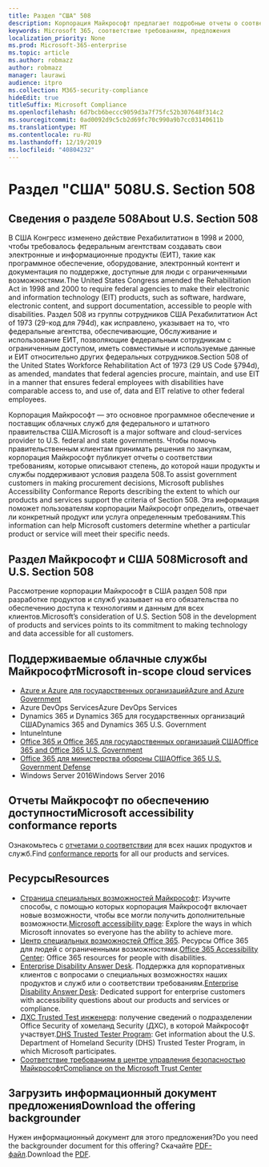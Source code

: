 ```yaml
---
title: Раздел "США" 508
description: Корпорация Майкрософт предлагает подробные отчеты о соответствии специальных возможностей для многих облачных служб, описывающих специальные возможности этих служб.
keywords: Microsoft 365, соответствие требованиям, предложения
localization_priority: None
ms.prod: Microsoft-365-enterprise
ms.topic: article
ms.author: robmazz
author: robmazz
manager: laurawi
audience: itpro
ms.collection: M365-security-compliance
hideEdit: true
titleSuffix: Microsoft Compliance
ms.openlocfilehash: 6d7bcb6beccc9059d3a7f75fc52b307648f314c2
ms.sourcegitcommit: 0ad0092d9c5cb2d69fc70c990a9b7cc03140611b
ms.translationtype: MT
ms.contentlocale: ru-RU
ms.lasthandoff: 12/19/2019
ms.locfileid: "40804232"
---
```

# <a name="us-section-508"></a><span data-ttu-id="f25c1-104">Раздел "США" 508</span><span class="sxs-lookup"><span data-stu-id="f25c1-104">U.S. Section 508</span></span>

## <a name="about-us-section-508"></a><span data-ttu-id="f25c1-105">Сведения о разделе 508</span><span class="sxs-lookup"><span data-stu-id="f25c1-105">About U.S. Section 508</span></span>

<span data-ttu-id="f25c1-106">В США Конгресс изменено действие Рехабилитатион в 1998 и 2000, чтобы требовалось федеральным агентствам создавать свои электронные и информационные продукты (ЕИТ), такие как программное обеспечение, оборудование, электронный контент и документация по поддержке, доступные для люди с ограниченными возможностями.</span><span class="sxs-lookup"><span data-stu-id="f25c1-106">The United States Congress amended the Rehabilitation Act in 1998 and 2000 to require federal agencies to make their electronic and information technology (EIT) products, such as software, hardware, electronic content, and support documentation, accessible to people with disabilities.</span></span> <span data-ttu-id="f25c1-107">Раздел 508 из группы сотрудников США Рехабилитатион Act of 1973 (29-код для 794d), как исправлено, указывает на то, что федеральные агентства, обеспечивающие, Обслуживание и использование ЕИТ, позволяющие федеральным сотрудникам с ограниченным доступом, иметь совместимые и используемые данные и ЕИТ относительно других федеральных сотрудников.</span><span class="sxs-lookup"><span data-stu-id="f25c1-107">Section 508 of the United States Workforce Rehabilitation Act of 1973 (29 US Code §794d), as amended, mandates that federal agencies procure, maintain, and use EIT in a manner that ensures federal employees with disabilities have comparable access to, and use of, data and EIT relative to other federal employees.</span></span>

<span data-ttu-id="f25c1-108">Корпорация Майкрософт — это основное программное обеспечение и поставщик облачных служб для федерального и штатного правительства США.</span><span class="sxs-lookup"><span data-stu-id="f25c1-108">Microsoft is a major software and cloud-services provider to U.S. federal and state governments.</span></span>  <span data-ttu-id="f25c1-109">Чтобы помочь правительственным клиентам принимать решения по закупкам, корпорация Майкрософт публикует отчеты о соответствии требованиям, которые описывают степень, до которой наши продукты и службы поддерживают условия раздела 508.</span><span class="sxs-lookup"><span data-stu-id="f25c1-109">To assist government customers in making procurement decisions, Microsoft publishes Accessibility Conformance Reports describing the extent to which our products and services support the criteria of Section 508.</span></span>  <span data-ttu-id="f25c1-110">Эта информация поможет пользователям корпорации Майкрософт определить, отвечает ли конкретный продукт или услуга определенным требованиям.</span><span class="sxs-lookup"><span data-stu-id="f25c1-110">This information can help Microsoft customers determine whether a particular product or service will meet their specific needs.</span></span>

## <a name="microsoft-and-us-section-508"></a><span data-ttu-id="f25c1-111">Раздел Майкрософт и США 508</span><span class="sxs-lookup"><span data-stu-id="f25c1-111">Microsoft and U.S. Section 508</span></span>

<span data-ttu-id="f25c1-112">Рассмотрение корпорации Майкрософт в США раздел 508 при разработке продуктов и служб указывает на его обязательства по обеспечению доступа к технологиям и данным для всех клиентов.</span><span class="sxs-lookup"><span data-stu-id="f25c1-112">Microsoft’s consideration of U.S. Section 508 in the development of products and services points to its commitment to making technology and data accessible for all customers.</span></span>

## <a name="microsoft-in-scope-cloud-services"></a><span data-ttu-id="f25c1-113">Поддерживаемые облачные службы Майкрософт</span><span class="sxs-lookup"><span data-stu-id="f25c1-113">Microsoft in-scope cloud services</span></span>

- [<span data-ttu-id="f25c1-114">Azure и Azure для государственных организаций</span><span class="sxs-lookup"><span data-stu-id="f25c1-114">Azure and Azure Government</span></span>](https://go.microsoft.com/fwlink/p/?linkid=2051569)
- <span data-ttu-id="f25c1-115">Azure DevOps Services</span><span class="sxs-lookup"><span data-stu-id="f25c1-115">Azure DevOps Services</span></span>
- <span data-ttu-id="f25c1-116">Dynamics 365 и Dynamics 365 для государственных организаций США</span><span class="sxs-lookup"><span data-stu-id="f25c1-116">Dynamics 365 and Dynamics 365 U.S. Government</span></span>
- <span data-ttu-id="f25c1-117">Intune</span><span class="sxs-lookup"><span data-stu-id="f25c1-117">Intune</span></span>
- [<span data-ttu-id="f25c1-118">Office 365 и Office 365 для государственных организаций США</span><span class="sxs-lookup"><span data-stu-id="f25c1-118">Office 365 and Office 365 U.S. Government</span></span>](https://go.microsoft.com/fwlink/p/?LinkID=2077751)
- [<span data-ttu-id="f25c1-119">Office 365 для министерства обороны США</span><span class="sxs-lookup"><span data-stu-id="f25c1-119">Office 365 U.S. Government Defense</span></span>](https://go.microsoft.com/fwlink/p/?LinkID=2077751)
- <span data-ttu-id="f25c1-120">Windows Server 2016</span><span class="sxs-lookup"><span data-stu-id="f25c1-120">Windows Server 2016</span></span>

## <a name="microsoft-accessibility-conformance-reports"></a><span data-ttu-id="f25c1-121">Отчеты Майкрософт по обеспечению доступности</span><span class="sxs-lookup"><span data-stu-id="f25c1-121">Microsoft accessibility conformance reports</span></span>

<span data-ttu-id="f25c1-122">Ознакомьтесь с [отчетами о соответствии](https://go.microsoft.com/fwlink/p/?linkid=2050974) для всех наших продуктов и служб.</span><span class="sxs-lookup"><span data-stu-id="f25c1-122">Find [conformance reports](https://go.microsoft.com/fwlink/p/?linkid=2050974) for all our products and services.</span></span>

## <a name="resources"></a><span data-ttu-id="f25c1-123">Ресурсы</span><span class="sxs-lookup"><span data-stu-id="f25c1-123">Resources</span></span>

- <span data-ttu-id="f25c1-124">[Страница специальных возможностей Майкрософт](https://go.microsoft.com/fwlink/p/?linkid=2051579): Изучите способы, с помощью которых корпорация Майкрософт включает новые возможности, чтобы все могли получить дополнительные возможности.</span><span class="sxs-lookup"><span data-stu-id="f25c1-124">[Microsoft accessibility page](https://go.microsoft.com/fwlink/p/?linkid=2051579): Explore the ways in which Microsoft innovates so everyone has the ability to achieve more.</span></span>
- <span data-ttu-id="f25c1-125">[Центр специальных возможностей Office 365](https://go.microsoft.com/fwlink/p/?linkid=2051801). Ресурсы Office 365 для людей с ограниченными возможностями.</span><span class="sxs-lookup"><span data-stu-id="f25c1-125">[Office 365 Accessibility Center](https://go.microsoft.com/fwlink/p/?linkid=2051801): Office 365 resources for people with disabilities.</span></span>
- <span data-ttu-id="f25c1-126">[Enterprise Disability Answer Desk](https://go.microsoft.com/fwlink/p/?linkid=2050890). Поддержка для корпоративных клиентов с вопросами о специальных возможностях наших продуктов и служб или о соответствии требованиям.</span><span class="sxs-lookup"><span data-stu-id="f25c1-126">[Enterprise Disability Answer Desk](https://go.microsoft.com/fwlink/p/?linkid=2050890): Dedicated support for enterprise customers with accessibility questions about our products and services or compliance.</span></span>
- <span data-ttu-id="f25c1-127">[ДХС Trusted Test инженера](https://go.microsoft.com/fwlink/?linkid=2052171): получение сведений о подразделении Office Security of хомеланд Security (ДХС), в которой Майкрософт участвует.</span><span class="sxs-lookup"><span data-stu-id="f25c1-127">[DHS Trusted Tester Program](https://go.microsoft.com/fwlink/?linkid=2052171): Get information about the U.S. Department of Homeland Security (DHS) Trusted Tester Program, in which Microsoft participates.</span></span>
- [<span data-ttu-id="f25c1-128">Соответствие требованиям в центре управления безопасностью Майкрософт</span><span class="sxs-lookup"><span data-stu-id="f25c1-128">Compliance on the Microsoft Trust Center</span></span>](https://www.microsoft.com/trust-center/compliance/compliance-overview)

## <a name="download-the-offering-backgrounder"></a><span data-ttu-id="f25c1-129">Загрузить информационный документ предложения</span><span class="sxs-lookup"><span data-stu-id="f25c1-129">Download the offering backgrounder</span></span>

<span data-ttu-id="f25c1-130">Нужен информационный документ для этого предложения?</span><span class="sxs-lookup"><span data-stu-id="f25c1-130">Do you need the backgrounder document for this offering?</span></span> <span data-ttu-id="f25c1-131">Скачайте [PDF-файл](https://download.microsoft.com/download/3/E/1/3E10CC43-036D-4DB5-ACBA-8665A752C8F7/Accessibility-Compliance.pdf).</span><span class="sxs-lookup"><span data-stu-id="f25c1-131">Download the [PDF](https://download.microsoft.com/download/3/E/1/3E10CC43-036D-4DB5-ACBA-8665A752C8F7/Accessibility-Compliance.pdf).</span></span>
